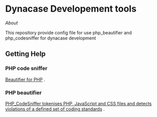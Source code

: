 Dynacase Developement tools
==========================

_About_  

This repository provide config file for use php_beautifier and php_codesniffer for dynacase development

Getting Help
------------

### PHP code sniffer
[Beautifier for PHP](http://pear.php.net/package/PHP_Beautifier) . 


### PHP beautifier

[PHP_CodeSniffer tokenises PHP, JavaScript and CSS files and detects violations of a defined set of coding standards](http://pear.php.net/package/PHP_CodeSniffer) .  

